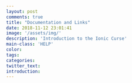 ```yaml
---
layout: post
comments: true
title: "Documentation and Links"
date: 2018-11-12 23:01:41
image: '/assets/img/'
description: 'Introduction to the Ionic Curse'
main-class: 'HELP'
color:
tags:
categories:
twitter_text:
introduction:
---
```

